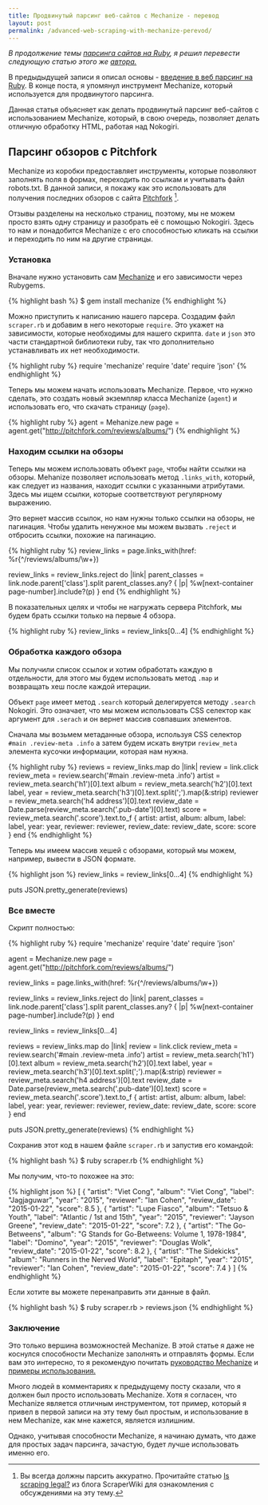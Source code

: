 ```yaml
---
title: Продвинутый парсинг веб-сайтов с Mechanize - перевод
layout: post
permalink: /advanced-web-scraping-with-mechanize-perevod/
---
```


*В продолжение темы <a href="http://doam.ru/web-scraping-with-ruby-perevod/" target="_blank">парсинга сайтов на Ruby</a>, я решил перевести следующую статью этого же <a href="https://www.chrismytton.uk/2015/01/22/advanced-web-scraping-with-mechanize/" target="_blank">автора.</a>*
  
В предыдыдущей записи я описал основы - <a href="https://www.chrismytton.uk/2015/01/19/web-scraping-with-ruby/" target="_blank">введение в веб парсинг на Ruby</a>. В конце поста, я упомянул инструмент Mechanize, который используется для продвинутого парсинга. 

Данная статья объясняет как делать продвинутый парсинг веб-сайтов с использованием Mechanize, который, в свою очередь, позволяет делать отличную обработку HTML, работая над Nokogiri. 

## Парсинг обзоров с Pitchfork

Mechanize из коробки предоставляет инструменты, которые позволяют заполнять поля в формах, переходить по ссылкам и учитывать файл robots.txt. В данной записи, я покажу как это использовать для получения последних обзоров с сайта <a href="http://pitchfork.com/" target="_blank">Pitchfork</a> [^1].

Отзывы разделены на несколько страниц, поэтому, мы не можем просто взять одну страницу и разобрать её с помощью Nokogiri. Здесь то нам и понадобится Mechanize с его способностью кликать на ссылки и переходить по ним на другие страницы. 

### Установка

Вначале нужно установить сам <a href="http://docs.seattlerb.org/mechanize/GUIDE_rdoc.html" target="_blank">Mechanize</a> и его зависимости через Rubygems.

{% highlight bash %}
$ gem install mechanize
{% endhighlight %}

Можно приступить к написанию нашего парсера. Создадим файл ```scraper.rb``` и добавим в него некоторые ```require```. Это укажет на зависимости, которые необходимы для нашего скрипта. ```date``` и ```json``` это части стандартной библиотеки ruby, так что дополнительно устанавливать их нет необходимости. 

{% highlight ruby %}
require 'mechanize'
require 'date'
require 'json'
{% endhighlight %}

Теперь мы можем начать использовать Mechanize. Первое, что нужно сделать, это создать новый экземпляр класса Mechanize (```agent```) и использовать его, что скачать страницу (```page```).

{% highlight ruby %}
agent = Mehanize.new
page  = agent.get("http://pitchfork.com/reviews/albums/")
{% endhighlight %} 

### Находим ссылки на обзоры

Теперь мы можем использовать объект ```page```, чтобы найти ссылки на обзоры. 
Mehanize позволяет использовать метод ```.links_with```, который, как следует из названия, находит ссылки с указанными атрибутами. Здесь мы ищем ссылки, которые соответствуют регулярному выражению.

Это вернет массив ссылок, но нам нужны только ссылки на обзоры, не пагинация. Чтобы удалить ненужное мы можем вызвать ```.reject``` и отбросить ссылки, похожие на пагинацию.

{% highlight ruby %}
review_links = page.links_with(href: %r{^/reviews/albums/\w+})

review_links = review_links.reject do |link|
  parent_classes = link.node.parent['class'].split
  parent_classes.any? { |p| %w[next-container page-number].include?(p) }
end
{% endhighlight %}

В показательных целях и чтобы не нагружать сервера Pitchfork, мы будем брать ссылки только на первые 4 обзора.

{% highlight ruby %}
review_links = review_links[0...4]
{% endhighlight %}

### Обработка каждого обзора

Мы получили список ссылок и хотим обработать каждую в отдельности, для этого мы будем использовать метод ```.map``` и возвращать хеш после каждой итерации.

Объект ```page``` имеет метод ```.search``` который делегируется методу ```.search``` Nokogiri. Это означает, что мы можем использовать CSS селектор как аргумент для ```.serach``` и он вернет массив совпавших элементов.

Сначала мы возьмем метаданные обзора, используя CSS селектор ```#main .review-meta .info``` а затем будем искать внутри ```review_meta``` элемента кусочки информации, которая нам нужна. 

{% highlight ruby %}
reviews = review_links.map do |link|
  review = link.click
  review_meta = review.search('#main .review-meta .info')
  artist = review_meta.search('h1')[0].text
  album = review_meta.search('h2')[0].text
  label, year = review_meta.search('h3')[0].text.split(';').map(&:strip)
  reviewer = review_meta.search('h4 address')[0].text
  review_date = Date.parse(review_meta.search('.pub-date')[0].text)
  score = review_meta.search('.score').text.to_f
  {
    artist: artist,
    album: album,
    label: label,
    year: year,
    reviewer: reviewer,
    review_date: review_date,
    score: score
  }
end
{% endhighlight %}

Теперь мы имеем массив хешей с обзорами, который мы можем, например, вывести в JSON формате. 

{% highlight json %}
review_links = review_links[0...4]
{% endhighlight %}

puts JSON.pretty_generate(reviews)

### Все вместе

Скрипт полностью:

{% highlight ruby %}
require 'mechanize'
require 'date'
require 'json'

agent = Mechanize.new
page = agent.get("http://pitchfork.com/reviews/albums/")

review_links = page.links_with(href: %r{^/reviews/albums/\w+})

review_links = review_links.reject do |link|
  parent_classes = link.node.parent['class'].split
  parent_classes.any? { |p| %w[next-container page-number].include?(p) }
end

review_links = review_links[0...4]

reviews = review_links.map do |link|
  review = link.click
  review_meta = review.search('#main .review-meta .info')
  artist = review_meta.search('h1')[0].text
  album = review_meta.search('h2')[0].text
  label, year = review_meta.search('h3')[0].text.split(';').map(&:strip)
  reviewer = review_meta.search('h4 address')[0].text
  review_date = Date.parse(review_meta.search('.pub-date')[0].text)
  score = review_meta.search('.score').text.to_f
  {
    artist: artist,
    album: album,
    label: label,
    year: year,
    reviewer: reviewer,
    review_date: review_date,
    score: score
  }
end

puts JSON.pretty_generate(reviews)
{% endhighlight %}

Сохранив этот код в нашем файле ```scraper.rb``` и запустив его командой:

{% highlight bash %}
$ ruby scraper.rb
{% endhighlight %}

Мы получим, что-то похожее на это:

{% highlight json %}
[
  {
    "artist": "Viet Cong",
    "album": "Viet Cong",
    "label": "Jagjaguwar",
    "year": "2015",
    "reviewer": "Ian Cohen",
    "review_date": "2015-01-22",
    "score": 8.5
  },
  {
    "artist": "Lupe Fiasco",
    "album": "Tetsuo & Youth",
    "label": "Atlantic / 1st and 15th",
    "year": "2015",
    "reviewer": "Jayson Greene",
    "review_date": "2015-01-22",
    "score": 7.2
  },
  {
    "artist": "The Go-Betweens",
    "album": "G Stands for Go-Betweens: Volume 1, 1978-1984",
    "label": "Domino",
    "year": "2015",
    "reviewer": "Douglas Wolk",
    "review_date": "2015-01-22",
    "score": 8.2
  },
  {
    "artist": "The Sidekicks",
    "album": "Runners in the Nerved World",
    "label": "Epitaph",
    "year": "2015",
    "reviewer": "Ian Cohen",
    "review_date": "2015-01-22",
    "score": 7.4
  }
]
{% endhighlight %}

Если хотите вы можете перенаправить эти данные в файл.

{% highlight bash %}
$ ruby scraper.rb > reviews.json
{% endhighlight %}

### Заключение

Это только вершина возможностей Mechanize. В этой статье я даже не коснулся способности Mechanize заполнять и отправлять формы. Если вам это интересно, то я рекомендую почитать <a href="http://docs.seattlerb.org/mechanize/GUIDE_rdoc.html" target="_blank">руководство Mechanize</a> и <a href="http://docs.seattlerb.org/mechanize/EXAMPLES_rdoc.html" target="_blank">примеры использования.</a>

Много людей в комментариях к предыдущему посту сказали, что я должен был просто использовать Mechanize. Хотя я согласен, что Mechanize является отличным инструментом, тот пример, который я привел в первой записи на эту тему был простым, и использование в нем Mechanize, как мне кажется, является излишним.

Однако, учитывая способности Mechanize, я начинаю думать, что даже для простых задач парсинга, зачастую, будет лучше использовать именно его. 

[^1]: Вы всегда должны парсить аккуратно. Прочитайте статью <a href="https://blog.scraperwiki.com/2012/04/is-scraping-legal/" target="_blank">Is scraping legal?</a> из блога ScraperWiki для ознакомления с обсуждениями на эту тему. 